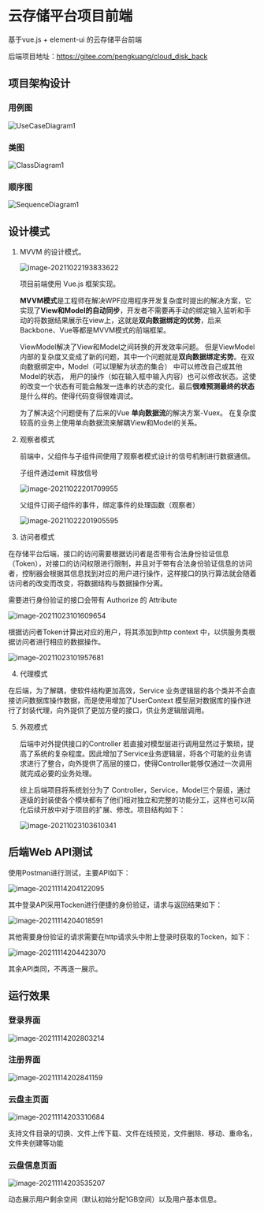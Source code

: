 # 云存储平台项目前端

基于vue.js + element-ui 的云存储平台前端

后端项目地址：https://gitee.com/pengkuang/cloud_disk_back

## 项目架构设计

### 用例图

![UseCaseDiagram1](README.assets/UseCaseDiagram1.png)

### 类图

![ClassDiagram1](README.assets/ClassDiagram1.png)

### 顺序图

![SequenceDiagram1](README.assets/SequenceDiagram1.png)

## 设计模式

1. MVVM 的设计模式。

   ![image-20211022193833622](README.assets/image-20211022193833622.png)

   项目前端使用 Vue.js 框架实现。

   **MVVM模式**是工程师在解决WPF应用程序开发复杂度时提出的解决方案，它实现了**View和Model的自动同步**，开发者不需要再手动的绑定输入监听和手动的将数据结果展示在view上，这就是**双向数据绑定的优势**，后来Backbone、Vue等都是MVVM模式的前端框架。

   ViewModel解决了View和Model之间转换的开发效率问题。 但是ViewModel内部的复杂度又变成了新的问题，其中一个问题就是**双向数据绑定劣势**。在双向数据绑定中，Model（可以理解为状态的集合） 中可以修改自己或其他Model的状态， 用户的操作（如在输入框中输入内容）也可以修改状态。这使的改变一个状态有可能会触发一连串的状态的变化，最后**很难预测最终的状态**是什么样的。使得代码变得很难调试。

   为了解决这个问题便有了后来的Vue **单向数据流**的解决方案-Vuex。 在复杂度较高的业务上使用单向数据流来解耦View和Model的关系。

2. 观察者模式

   前端中，父组件与子组件间使用了观察者模式设计的信号机制进行数据通信。

   子组件通过emit 释放信号

   ![image-20211022201709955](README.assets/image-20211022201709955.png)

   父组件订阅子组件的事件，绑定事件的处理函数（观察者）

   ![image-20211022201905595](README.assets/image-20211022201905595.png)

   

3.  访问者模式

   在存储平台后端，接口的访问需要根据访问者是否带有合法身份验证信息（Token），对接口的访问权限进行限制，并且对于带有合法身份验证信息的访问者，控制器会根据其信息找到对应的用户进行操作，这样接口的执行算法就会随着访问者的改变而改变，将数据结构与数据操作分离。

   需要进行身份验证的接口会带有 Authorize 的 Attribute

   ![image-20211023101609654](README.assets/image-20211023101609654.png)

   根据访问者Token计算出对应的用户，将其添加到http context 中，以供服务类根据访问者进行相应的数据操作。

   ![image-20211023101957681](README.assets/image-20211023101957681.png)

   

4.  代理模式

   在后端，为了解耦，使软件结构更加高效，Service 业务逻辑层的各个类并不会直接访问数据库操作数据，而是使用增加了UserContext 模型层对数据库的操作进行了封装代理，向外提供了更加方便的接口，供业务逻辑层调用。

5. 外观模式

   后端中对外提供接口的Controller 若直接对模型层进行调用显然过于繁琐，提高了系统的复杂程度。因此增加了Service业务逻辑层，将各个可能的业务请求进行了整合，向外提供了高层的接口，使得Controller能够仅通过一次调用就完成必要的业务处理。

   综上后端项目将系统划分为了 Controller，Service，Model三个层级，通过逐级的封装使各个模块都有了他们相对独立和完整的功能分工，这样也可以简化后续开放中对于项目的扩展、修改。项目结构如下：

   ![image-20211023103610341](README.assets/image-20211023103610341.png)

## 后端Web API测试

使用Postman进行测试，主要API如下：

![image-20211114204122095](README.assets/image-20211114204122095.png)

其中登录API采用Tocken进行便捷的身份验证，请求与返回结果如下：

![image-20211114204018591](README.assets/image-20211114204018591.png)

其他需要身份验证的请求需要在http请求头中附上登录时获取的Tocken，如下：

![image-20211114204423070](README.assets/image-20211114204423070.png)

其余API类同，不再逐一展示。

## 运行效果

### 登录界面

![image-20211114202803214](README.assets/image-20211114202803214.png)

### 注册界面

![image-20211114202841159](README.assets/image-20211114202841159.png)

### 云盘主页面

![image-20211114203310684](README.assets/image-20211114203310684.png)

支持文件目录的切换、文件上传下载、文件在线预览，文件删除、移动、重命名，文件夹创建等功能

### 云盘信息页面

![image-20211114203535207](README.assets/image-20211114203535207.png)

动态展示用户剩余空间（默认初始分配1GB空间）以及用户基本信息。